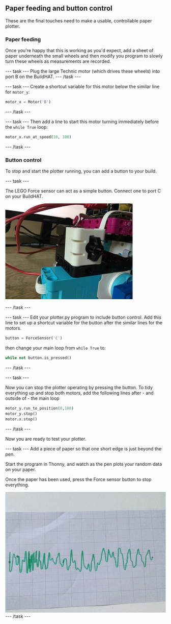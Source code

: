 ## Paper feeding and button control

These are the final touches need to make a usable, controllable paper plotter. 

### Paper feeding

Once you're happy that this is working as you'd expect, add a sheet of paper underneath the small wheels and then modify you program to slowly turn these wheels as measurements are recorded.

--- task ---
Plug the large Technic motor (which drives these wheels) into port B on the BuildHAT. 
--- /task ---

--- task ---
Create a shortcut variable for this motor below the similar line for `motor_y`:
```python
motor_x = Motor('B')

```
--- /task ---

--- task ---
Then add a line to start this motor turning immediately before the `while True` loop:

```python
motor_x.run_at_speed(10, 100)

```

--- /task ---

### Button control

To stop and start the plotter running, you can add a button to your build.

--- task ---

The LEGO Force sensor can act as a simple button. Connect one to port C on your BuildHAT.

![A close-up photo of part of the LEGO plotter that a LEGO force sensor has been added.](images/force.jpg)

--- /task ---

--- task ---
Edit your plotter.py program to include button control. Add this line to set up a shortcut variable for the button after the similar lines for the motors.

```python
button = ForceSensor('C')

```
then change your main loop from `while True` to:

```python
while not button.is_pressed()

```
--- /task ---

--- task ---

Now you can stop the plotter operating by pressing the button. To tidy everything up and stop both motors, add the following lines after - and outside of -  the main loop

```python
motor_y.run_to_position(0,100)
motor_y.stop()
motor.x.stop()

```
--- /task ---

Now you are ready to test your plotter. 

--- task ---
Add a piece of paper so that one short edge is just beyond the pen.

Start the program in Thonny, and watch as the pen plots your random data on your paper.

Once the paper has been used, press the Force sensor button to stop everything. 

![A photo of a piece of paper which on which the plotter has draw a green trace](images/paper.JPG)
--- /task ---